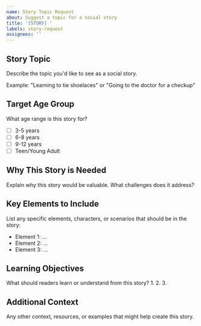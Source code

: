 ```yaml
---
name: Story Topic Request
about: Suggest a topic for a social story
title: '[STORY] '
labels: story-request
assignees: ''
---
```


## Story Topic
Describe the topic you'd like to see as a social story.

Example: "Learning to tie shoelaces" or "Going to the doctor for a checkup"

## Target Age Group
What age range is this story for?
- [ ] 3-5 years
- [ ] 6-8 years
- [ ] 9-12 years
- [ ] Teen/Young Adult

## Why This Story is Needed
Explain why this story would be valuable. What challenges does it address?

## Key Elements to Include
List any specific elements, characters, or scenarios that should be in the story:
- Element 1: ...
- Element 2: ...
- Element 3: ...

## Learning Objectives
What should readers learn or understand from this story?
1. 
2. 
3. 

## Additional Context
Any other context, resources, or examples that might help create this story.

